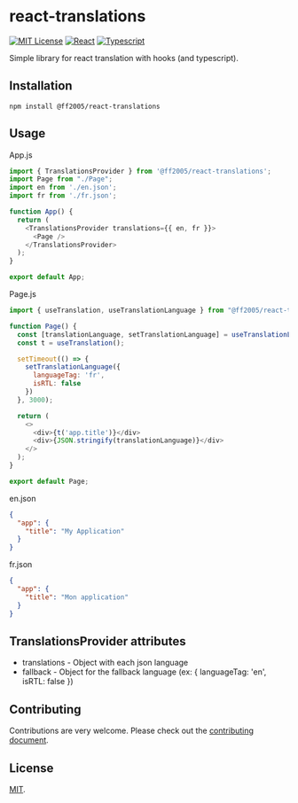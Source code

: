 # react-translations

[![MIT License](https://img.shields.io/npm/l/react-native-template-iso-starter)](https://opensource.org/licenses/MIT)
[![React](https://img.shields.io/badge/react-16.8.0-68D3FC?logo=react)](https://reactjs.org/)
[![Typescript](https://img.shields.io/badge/typescript-4.1.5-007ACC?logo=typescript)](https://www.typescriptlang.org/)

Simple library for react translation with hooks (and typescript).

## Installation

`npm install @ff2005/react-translations`

## Usage

App.js
```javascript
import { TranslationsProvider } from '@ff2005/react-translations';
import Page from "./Page";
import en from './en.json';
import fr from './fr.json';

function App() {
  return (
    <TranslationsProvider translations={{ en, fr }}>
      <Page />
    </TranslationsProvider>
  );
}

export default App;
```


Page.js
```javascript
import { useTranslation, useTranslationLanguage } from "@ff2005/react-translations";

function Page() {
  const [translationLanguage, setTranslationLanguage] = useTranslationLanguage();
  const t = useTranslation();

  setTimeout(() => {
    setTranslationLanguage({
      languageTag: 'fr',
      isRTL: false
    })
  }, 3000);

  return (
    <>
      <div>{t('app.title')}</div>
      <div>{JSON.stringify(translationLanguage)}</div>
    </>
  );
}

export default Page;
```


en.json
```json
{
  "app": {
    "title": "My Application"
  }
}
```


fr.json
```json
{
  "app": {
    "title": "Mon application"
  }
}

```

## TranslationsProvider attributes

- translations - Object with each json language
- fallback - Object for the fallback language (ex: { languageTag: 'en', isRTL: false }) 

## Contributing

Contributions are very welcome. Please check out the [contributing document](CONTRIBUTING.md).

## License

[MIT](LICENSE).
